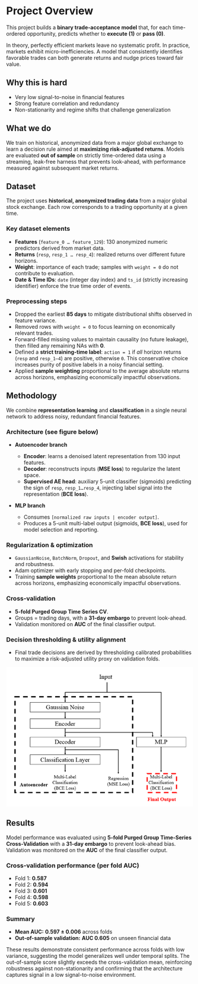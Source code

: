 # Project Overview

This project builds a **binary trade-acceptance model** that, for each time-ordered opportunity, predicts whether to **execute (1)** or **pass (0)**.

In theory, perfectly efficient markets leave no systematic profit. In practice, markets exhibit micro-inefficiencies. A model that consistently identifies favorable trades can both generate returns and nudge prices toward fair value.

## Why this is hard

- Very low signal-to-noise in financial features  
- Strong feature correlation and redundancy  
- Non-stationarity and regime shifts that challenge generalization

## What we do

We train on historical, anonymized data from a major global exchange to learn a decision rule aimed at **maximizing risk-adjusted returns**. Models are evaluated **out of sample** on strictly time-ordered data using a streaming, leak-free harness that prevents look-ahead, with performance measured against subsequent market returns.

## Dataset

The project uses **historical, anonymized trading data** from a major global stock exchange. Each row corresponds to a trading opportunity at a given time.

### Key dataset elements
- **Features** (`feature_0 … feature_129`): 130 anonymized numeric predictors derived from market data.  
- **Returns** (`resp`, `resp_1 … resp_4`): realized returns over different future horizons.  
- **Weight**: importance of each trade; samples with `weight = 0` do not contribute to evaluation.  
- **Date & Time IDs**: `date` (integer day index) and `ts_id` (strictly increasing identifier) enforce the true time order of events.

### Preprocessing steps
- Dropped the earliest **85 days** to mitigate distributional shifts observed in feature variance.  
- Removed rows with `weight = 0` to focus learning on economically relevant trades.  
- Forward-filled missing values to maintain causality (no future leakage), then filled any remaining NAs with **0**.  
- Defined a **strict training-time label**: `action = 1` if *all* horizon returns (`resp` and `resp_1–4`) are positive, otherwise `0`. This conservative choice increases purity of positive labels in a noisy financial setting.  
- Applied **sample weighting** proportional to the average absolute returns across horizons, emphasizing economically impactful observations.


## Methodology

We combine **representation learning** and **classification** in a single neural network to address noisy, redundant financial features.

### Architecture (see figure below)

- **Autoencoder branch**
  - **Encoder**: learns a denoised latent representation from 130 input features.
  - **Decoder**: reconstructs inputs (**MSE loss**) to regularize the latent space.
  - **Supervised AE head**: auxiliary 5-unit classifier (sigmoids) predicting the sign of `resp`, `resp_1…resp_4`, injecting label signal into the representation (**BCE loss**).

- **MLP branch**
  - Consumes `[normalized raw inputs | encoder output]`.
  - Produces a 5-unit multi-label output (sigmoids, **BCE loss**), used for model selection and reporting.

### Regularization & optimization
- `GaussianNoise`, `BatchNorm`, `Dropout`, and **Swish** activations for stability and robustness.
- Adam optimizer with early stopping and per-fold checkpoints.
- Training **sample weights** proportional to the mean absolute return across horizons, emphasizing economically impactful observations.

### Cross-validation
- **5-fold Purged Group Time Series CV**.
- Groups = trading days, with a **31-day embargo** to prevent look-ahead.
- Validation monitored on **AUC** of the final classifier output.

### Decision thresholding & utility alignment
- Final trade decisions are derived by thresholding calibrated probabilities to maximize a risk-adjusted utility proxy on validation folds.


<p align="center">
  <img src="assets/architecture.png" alt="Model Architecture" width="600"/>
</p>

## Results

Model performance was evaluated using **5-fold Purged Group Time-Series Cross-Validation** with a **31-day embargo** to prevent look-ahead bias. Validation was monitored on the **AUC** of the final classifier output.

### Cross-validation performance (per fold AUC)
- Fold 1: **0.587**
- Fold 2: **0.594**
- Fold 3: **0.601**
- Fold 4: **0.598**
- Fold 5: **0.603**

### Summary
- **Mean AUC:** **0.597 ± 0.006** across folds  
- **Out-of-sample validation:** **AUC 0.605** on unseen financial data

These results demonstrate consistent performance across folds with low variance, suggesting the model generalizes well under temporal splits. The out-of-sample score slightly exceeds the cross-validation mean, reinforcing robustness against non-stationarity and confirming that the architecture captures signal in a low signal-to-noise environment.

